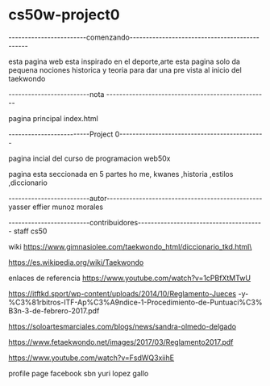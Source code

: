 # cs50w-project0
------------------------comenzando----------------------------------------------


esta pagina web esta inspirado en el deporte,arte 
esta pagina   solo da pequena nociones historica y teoria para
dar una pre vista al inicio del taekwondo

-------------------------nota --------------------------------------------------

pagina principal
index.html

-------------------------Project 0---------------------------------------------

pagina incial del curso de programacion web50x


pagina esta seccionada en 5 partes
ho	me, kwanes ,historia ,estilos ,diccionario

-------------------------autor------------------------------------------------
yasser effier munoz morales

-------------------------contribuidores---------------------------------------
staff cs50


wiki
https://www.gimnasiolee.com/taekwondo_html/diccionario_tkd.html\

https://es.wikipedia.org/wiki/Taekwondo

enlaces de referencia
https://www.youtube.com/watch?v=1cPBfXtMTwU

https://itftkd.sport/wp-content/uploads/2014/10/Reglamento-Jueces
-y-%C3%81rbitros-ITF-Ap%C3%A9ndice-1-Procedimiento-de-Puntuaci%C3%
B3n-3-de-febrero-2017.pdf


https://soloartesmarciales.com/blogs/news/sandra-olmedo-delgado

https://www.fetaekwondo.net/images/2017/03/Reglamento2017.pdf

https://www.youtube.com/watch?v=FsdWQ3xiihE

profile page facebook sbn yuri lopez gallo

